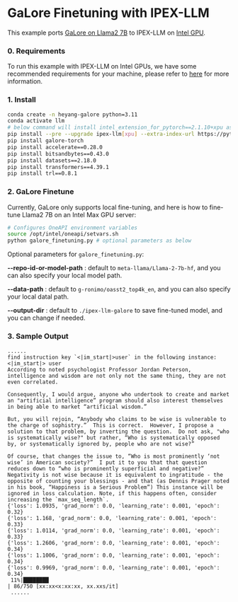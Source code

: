 # GaLore Finetuning with IPEX-LLM

This example ports [GaLore on Llama2 7B](https://github.com/geronimi73/3090_shorts/blob/main/nb_galore_llama2-7b.ipynb) to IPEX-LLM on [Intel GPU](../../../README.md).

### 0. Requirements
To run this example with IPEX-LLM on Intel GPUs, we have some recommended requirements for your machine, please refer to [here](../../../README.md#requirements) for more information.

### 1. Install

```bash
conda create -n heyang-galore python=3.11
conda activate llm
# below command will install intel_extension_for_pytorch==2.1.10+xpu as default
pip install --pre --upgrade ipex-llm[xpu] --extra-index-url https://pytorch-extension.intel.com/release-whl/stable/xpu/us/
pip install galore-torch
pip install accelerate==0.28.0
pip install bitsandbytes==0.43.0
pip install datasets==2.18.0
pip install transformers==4.39.1
pip install trl==0.8.1
```

### 2. GaLore Finetune

Currently, GaLore only supports local fine-tuning, and here is how to fine-tune Llama2 7B on an Intel Max GPU server:

```bash
# Configures OneAPI environment variables
source /opt/intel/oneapi/setvars.sh
python galore_finetuning.py # optional parameters as below
```

Optional parameters for `galore_finetuning.py`:

**--repo-id-or-model-path** : default to `meta-llama/Llama-2-7b-hf`, and you can also specify your local model path.

**--data-path** : default to `g-ronimo/oasst2_top4k_en`, and you can also specify your local datal path.

**--output-dir** : default to `./ipex-llm-galore` to save fine-tuned model, and you can change if needed.

### 3. Sample Output
```log
......
find instruction key `<|im_start|>user` in the following instance: <|im_start|> user
According to noted psychologist Professor Jordan Peterson, intelligence and wisdom are not only not the same thing, they are not even correlated.

Consequently, I would argue, anyone who undertook to create and market an "artificial intelligence” program should also interest themselves in being able to market “artificial wisdom.”

But, you will rejoin, “Anybody who claims to be wise is vulnerable to the charge of sophistry.”  This is correct.  However, I propose a solution to that problem, by inverting the question.  Do not ask, "who is systematically wise?" but rather, “Who is systematically opposed by, or systematically ignored by, people who are not wise?”

Of course, that changes the issue to, “Who is most prominently ‘not wise’ in American society?”  I put it to you that that question reduces down to “who is prominently superficial and negative?”  Negativity is not wise because it is equivalent to ingratitude - the opposite of counting your blessings - and that (as Dennis Prager noted in his book, “Happiness is a Serious Problem”) This instance will be ignored in loss calculation. Note, if this happens often, consider increasing the `max_seq_length`.
{'loss': 1.0935, 'grad_norm': 0.0, 'learning_rate': 0.001, 'epoch': 0.32}
{'loss': 1.168, 'grad_norm': 0.0, 'learning_rate': 0.001, 'epoch': 0.33}
{'loss': 1.0114, 'grad_norm': 0.0, 'learning_rate': 0.001, 'epoch': 0.33}
{'loss': 1.2606, 'grad_norm': 0.0, 'learning_rate': 0.001, 'epoch': 0.34}
{'loss': 1.1006, 'grad_norm': 0.0, 'learning_rate': 0.001, 'epoch': 0.34}
{'loss': 0.9969, 'grad_norm': 0.0, 'learning_rate': 0.001, 'epoch': 0.34}
 11%|████████                                                              | 86/750 [xx:xx<x:xx:xx, xx.xxs/it]
 ......

```
